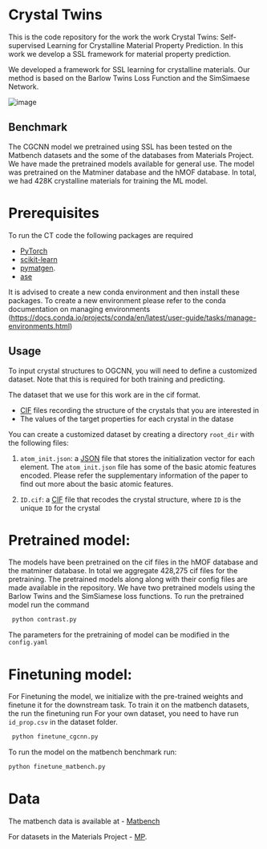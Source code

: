 # Crystal Twins 
This is the code repository for the work the work Crystal Twins: Self-supervised Learning for Crystalline Material Property Prediction. In this work we develop a SSL framework for material property prediction.

We developed a framework for SSL learning for crystalline materials. Our method is based on the Barlow Twins Loss Function and the SimSimaese Network. 

![image](https://user-images.githubusercontent.com/43094762/200387436-79b62495-dcbe-4465-b071-6e999bc66c45.png)

## Benchmark
The CGCNN model we pretrained using SSL has been tested on the Matbench datasets and the some of the databases from Materials Project. We have made the pretrained models available for general use. The model was pretrained on the Matminer database and the hMOF database. In total, we had 428K crystalline materials for training the ML model.

# Prerequisites
To run the CT code the following packages are required
- [PyTorch](http://pytorch.org)
- [scikit-learn](http://scikit-learn.org/stable/)
- [pymatgen](http://pymatgen.org). 
- [ase](https://wiki.fysik.dtu.dk/ase/)

It is advised to create a new conda environment and then install these packages. To create a new environment please refer to the conda documentation on managing environments (https://docs.conda.io/projects/conda/en/latest/user-guide/tasks/manage-environments.html)

## Usage

To input crystal structures to OGCNN, you will need to define a customized dataset. Note that this is required for both training and predicting. 

The dataset that we use for this work are in the cif format. 

- [CIF](https://en.wikipedia.org/wiki/Crystallographic_Information_File) files recording the structure of the crystals that you are interested in
- The values of the target properties for each crystal in the datase

You can create a customized dataset by creating a directory `root_dir` with the following files: 
<!-- 
1. `id_prop.csv`: a [CSV](https://en.wikipedia.org/wiki/Comma-separated_values) file with two columns. The first column recodes a unique `ID` for each crystal, and the second column recodes the value of target property. If you want to predict material properties with `predict.py`, you can put any number in the second column. (The second column is still needed.)
 -->
1. `atom_init.json`: a [JSON](https://en.wikipedia.org/wiki/JSON) file that stores the initialization vector for each element. The `atom_init.json` file has some of the basic atomic features encoded. Please refer the supplementary information of the paper to find out more about the basic atomic features.

2. `ID.cif`: a [CIF](https://en.wikipedia.org/wiki/Crystallographic_Information_File) file that recodes the crystal structure, where `ID` is the unique `ID` for the crystal

# Pretrained model:
The models have been pretrained on the cif files in the hMOF database and the matminer database. In total we aggregate 428,275 cif files for the pretraining. The pretrained models along along with their config files are made available in the repository. We have two pretrained models using the Barlow Twins and the SimSiamese loss functions. 
To run the pretrained model run the command 

```bash
 python contrast.py
 ```
The parameters for the pretraining of model can be modified in the `config.yaml`

# Finetuning model:
For Finetuning the model, we initialize with the pre-trained weights and finetune it for the downstream task. To train it on the matbench datasets, the run the finetuning run 
For your own dataset, you need to have run `id_prop.csv` in the dataset folder.
```bash
 python finetune_cgcnn.py
 ``` 
 To run the model on the matbench benchmark run:
 ```bash
 python finetune_matbench.py
 ```  
# Data
The matbench data is available at - [Matbench](https://matbench.materialsproject.org)

For datasets in the Materials Project - [MP](https://materialsproject.org). 

# 

